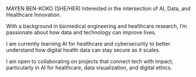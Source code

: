 MAYEN BEN-KOKO (SHE/HER) 
Interested in the intersection of AI, Data, and Healthcare Innovation.

With a background in biomedical engineering and healthcare research, I’m passionate about how data and technology can improve lives.

I am currently learning AI for healthcare and cybersecurity to better understand how digital health data can stay secure as it scales.

I am open to collaborating on projects that connect tech with impact, particularly in AI for healthcare, data visualization, and digital ethics.
